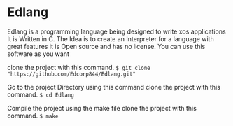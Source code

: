 # Edlang
Edlang is a programming language being designed to write xos applications
It is Written in C.
The Idea is to create an Interpreter for a language with great features
it is Open source and has no license. You can use this software as you want

clone the project with this command.
``` $ git clone "https://github.com/Edcorp844/Edlang.git" ```

Go to the project Directory using this command
clone the project with this command.
``` $ cd Edlang ```

Compile the project using the make file
clone the project with this command.
``` $ make ```

